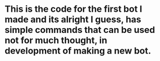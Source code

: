 # This is the code for the first bot I made and its alright I guess, has simple commands that can be used not for much thought, in development of making a new bot.
